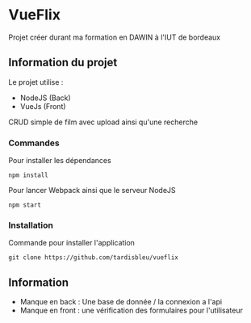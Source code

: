# VueFlix

Projet créer durant ma formation en DAWIN à l'IUT de bordeaux

## Information du projet

Le projet utilise :
* NodeJS (Back)
* VueJs (Front)

CRUD simple de film avec upload ainsi qu'une recherche
### Commandes

Pour installer les dépendances
```
npm install
```

Pour lancer Webpack ainsi que le serveur NodeJS
```
npm start
```

### Installation

Commande pour installer l'application

```
git clone https://github.com/tardisbleu/vueflix
```


## Information

* Manque en back : Une base de donnée / la connexion a l'api
* Manque en front : une vérification des formulaires pour l'utilisateur
